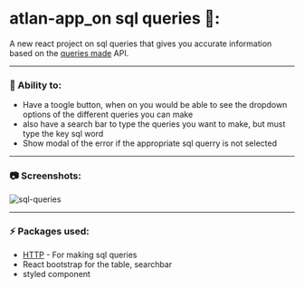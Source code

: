 # atlan-app_on sql queries 📔:

A new react project on sql queries that gives you accurate information based on the [queries made]([https://openweathermap.org/current](https://github.com/graphql-compose/graphql-compose-examples/tree/master/examples/northwind/data/csv)) API.


---


### :muscle: Ability to:
- Have a toogle button, when on you would be able to see the dropdown options of the different queries you can make
- also have a search bar to type the queries you want to make, but must type the key sql word
- Show modal of the error if the appropriate sql querry is not selected

---

### :camera: Screenshots:
![sql-queries](https://user-images.githubusercontent.com/76845356/170958905-c1f2b28f-d938-4f40-afd8-aef9564a3f6a.PNG)


----
### :zap: Packages used:
- [HTTP]([https://pub.dev/packages/http](https://github.com/graphql-compose/graphql-compose-examples/tree/master/examples/northwind/data/csv)) - For making sql queries 
- React bootstrap for the table, searchbar
- styled component




